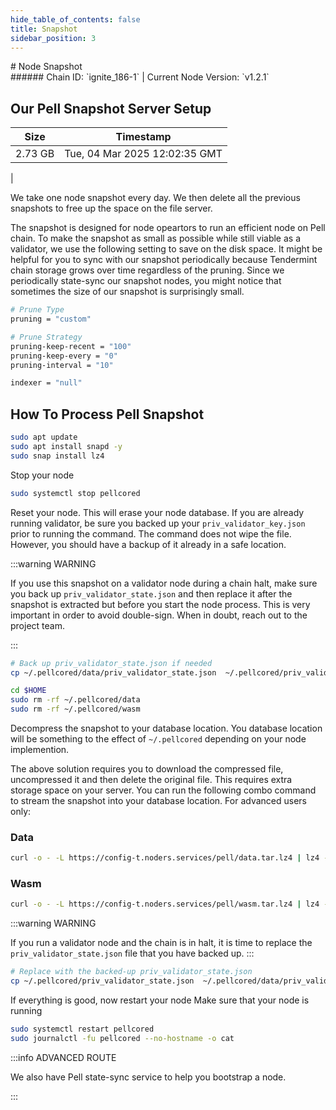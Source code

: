 ```yaml
---
hide_table_of_contents: false
title: Snapshot
sidebar_position: 3
---
```


<div class="h1-with-icon icon-pell">
# Node Snapshot
</div>
###### Chain ID: `ignite_186-1` | Current Node Version: `v1.2.1`

## Our Pell Snapshot Server Setup

| Size   | Timestamp    |
|--------|--------------|
| 2.73 GB | Tue, 04 Mar 2025 12:02:35 GMT  |


We take one node snapshot every day. We then delete all the previous snapshots to free up the space on the file server.

The snapshot is designed for node opeartors to run an efficient node on Pell chain. To make the snapshot as small as possible while still viable as a validator, we use the following setting to save on the disk space. It might be helpful for you to sync with our snapshot periodically because Tendermint chain storage grows over time regardless of the pruning. Since we periodically state-sync our snapshot nodes, you might notice that sometimes the size of our snapshot is surprisingly small.

```bash title="app.toml"
# Prune Type
pruning = "custom"

# Prune Strategy
pruning-keep-recent = "100"
pruning-keep-every = "0"
pruning-interval = "10"
```

```bash title="config.toml"
indexer = "null"
```

## How To Process Pell Snapshot
```bash
sudo apt update
sudo apt install snapd -y
sudo snap install lz4
```

Stop your node
```bash
sudo systemctl stop pellcored
```
Reset your node. This will erase your node database. If you are already running validator, be sure you backed up your `priv_validator_key.json` prior to running the command. The command does not wipe the file. However, you should have a backup of it already in a safe location.

:::warning WARNING

If you use this snapshot on a validator node during a chain halt, make sure you back up `priv_validator_state.json` and then replace it after the snapshot is extracted but before you start the node process. This is very important in order to avoid double-sign. When in doubt, reach out to the project team.

:::

```bash
# Back up priv_validator_state.json if needed
cp ~/.pellcored/data/priv_validator_state.json  ~/.pellcored/priv_validator_state.json

cd $HOME
sudo rm -rf ~/.pellcored/data
sudo rm -rf ~/.pellcored/wasm
```

Decompress the snapshot to your database location. You database location will be something to the effect of `~/.pellcored` depending on your node implemention.

The above solution requires you to download the compressed file, uncompressed it and then delete the original file. This requires extra storage space on your server. You can run the following combo command to stream the snapshot into your database location. For advanced users only:
### Data
```bash
curl -o - -L https://config-t.noders.services/pell/data.tar.lz4 | lz4 -d | tar -x -C ~/.pellcored
```
### Wasm
```bash
curl -o - -L https://config-t.noders.services/pell/wasm.tar.lz4 | lz4 -d | tar -x -C ~/.pellcored
```

:::warning WARNING

If you run a validator node and the chain is in halt, it is time to replace the `priv_validator_state.json` file that you have backed up.
:::

```bash
# Replace with the backed-up priv_validator_state.json
cp ~/.pellcored/priv_validator_state.json  ~/.pellcored/data/priv_validator_state.json
```

If everything is good, now restart your node
Make sure that your node is running

```bash
sudo systemctl restart pellcored
sudo journalctl -fu pellcored --no-hostname -o cat
```

:::info ADVANCED ROUTE

We also have Pell state-sync service to help you bootstrap a node.

:::